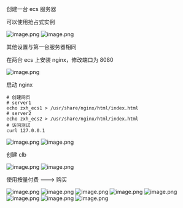 创建一台 ecs 服务器

可以使用抢占式实例

![image.png](https://gitee.com/zhaojiedong/img/raw/master/20240904094201.png)
![image.png](https://gitee.com/zhaojiedong/img/raw/master/20240904094218.png)

其他设置与第一台服务器相同

在两台 ecs 上安装 nginx，修改端口为 8080

![image.png](https://gitee.com/zhaojiedong/img/raw/master/20240904094441.png)

启动 nginx

```shell
# 创建网页
# server1
echo zxh_ecs1 > /usr/share/nginx/html/index.html
# server2
echo zxh_ecs2 > /usr/share/nginx/html/index.html
# 访问测试
curl 127.0.0.1
```
![image.png](https://gitee.com/zhaojiedong/img/raw/master/20240904094722.png)
![image.png](https://gitee.com/zhaojiedong/img/raw/master/20240904094724.png)

创建 clb

![image.png](https://gitee.com/zhaojiedong/img/raw/master/20240904094823.png)
![image.png](https://gitee.com/zhaojiedong/img/raw/master/20240904094851.png)

使用按量付费 ---> 购买

![image.png](https://gitee.com/zhaojiedong/img/raw/master/20240904095029.png)
![image.png](https://gitee.com/zhaojiedong/img/raw/master/20240904095103.png)
![image.png](https://gitee.com/zhaojiedong/img/raw/master/20240904095106.png)
![image.png](https://gitee.com/zhaojiedong/img/raw/master/20240904095120.png)
![image.png](https://gitee.com/zhaojiedong/img/raw/master/20240904095136.png)
![image.png](https://gitee.com/zhaojiedong/img/raw/master/20240904095205.png)
![image.png](https://gitee.com/zhaojiedong/img/raw/master/20240904095249.png)
![image.png](https://gitee.com/zhaojiedong/img/raw/master/20240904095327.png)

